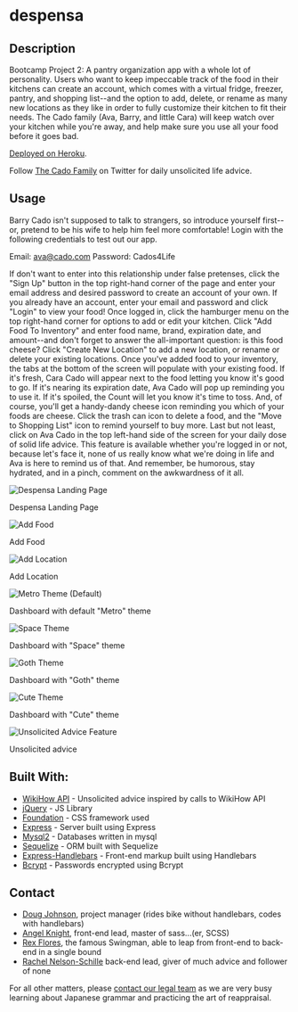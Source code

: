 # despensa

## Description

Bootcamp Project 2: A pantry organization app with a whole lot of personality.
Users who want to keep impeccable track of the food in their kitchens can create an account, which comes with a virtual fridge, freezer, pantry, and shopping list--and the option to add, delete, or rename as many new locations as they like in order to fully customize their kitchen to fit their needs. The Cado family (Ava, Barry, and little Cara) will keep watch over your kitchen while you're away, and help make sure you use all your food before it goes bad.

[Deployed on Heroku](https://quiet-sands-24336.herokuapp.com/).

Follow [The Cado Family](https://twitter.com/CadoFamily) on Twitter for daily unsolicited life advice.


## Usage


Barry Cado isn't supposed to talk to strangers, so introduce yourself first--or, pretend to be his wife to help him feel more comfortable! Login with the following credentials to test out our app.

Email: ava@cado.com
Password: Cados4Life

If don't want to enter into this relationship under false pretenses, click the "Sign Up" button in the top right-hand corner of the page and enter your email address and desired password to create an account of your own. If you already have an account, enter your email and password and click "Login" to view your food!
Once logged in, click the hamburger menu on the top right-hand corner for options to add or edit your kitchen. Click "Add Food To Inventory" and enter food name, brand, expiration date, and amount--and don't forget to answer the all-important question: is this food cheese?
Click "Create New Location" to add a new location, or rename or delete your existing locations. 
Once you've added food to your inventory, the tabs at the bottom of the screen will populate with your existing food. If it's fresh, Cara Cado will appear next to the food letting you know it's good to go. If it's nearing its expiration date, Ava Cado will pop up reminding you to use it. If it's spoiled, the Count will let you know it's time to toss. And, of course, you'll get a handy-dandy cheese icon reminding you which of your foods are cheese. Click the trash can icon to delete a food, and the "Move to Shopping List" icon to remind yourself to buy more. 
Last but not least, click on Ava Cado in the top left-hand side of the screen for your daily dose of solid life advice. This feature is available whether you're logged in or not, because let's face it, none of us really know what we're doing in life and Ava is here to remind us of that.
And remember, be humorous, stay hydrated, and in a pinch, comment on the awkwardness of it all. 

![Despensa Landing Page](public/images/landing-page.png?raw=true "Landing Page")

Despensa Landing Page

![Add Food](public/images/add-food.png?raw=true "Add Food")

Add Food

![Add Location](public/images/add-location.png?raw=true "Add Location")

Add Location

![Metro Theme (Default)](public/images/metro-theme.png?raw=true "Metro")

Dashboard with default "Metro" theme

![Space Theme](public/images/space-theme.png?raw=true "Space")

Dashboard with "Space" theme

![Goth Theme](public/images/goth-theme.png?raw=true "Goth")

Dashboard with "Goth" theme

![Cute Theme](public/images/cute-theme.png?raw=true "Cute")

Dashboard with "Cute" theme

![Unsolicited Advice Feature](public/images/advice.png?raw=true "Advice")

Unsolicited advice

## Built With:

* [WikiHow API](https://rapidapi.com/hargrimm/api/wikihow) - Unsolicited advice inspired by calls to WikiHow API
* [jQuery](https://jquery.com/) - JS Library
* [Foundation](https://get.foundation/) - CSS framework used
* [Express](https://www.npmjs.com/package/express) - Server built using Express
* [Mysql2](https://www.npmjs.com/package/mysql2) - Databases written in mysql
* [Sequelize](https://www.npmjs.com/package/sequelize) - ORM built with Sequelize
* [Express-Handlebars](https://www.npmjs.com/package/express-handlebars) - Front-end markup built using Handlebars
* [Bcrypt](https://www.npmjs.com/package/bcrypt) - Passwords encrypted using Bcrypt

## Contact
* [Doug Johnson](https://github.com/DougJohnson22), project manager (rides bike without handlebars, codes with handlebars)
* [Angel Knight](https://github.com/skelliebunnie), front-end lead, master of sass...(er, SCSS)
* [Rex Flores](https://github.com/Tyrannofloresrex), the famous Swingman, able to leap from front-end to back-end in a single bound
* [Rachel Nelson-Schille](https://github.com/shame-wizards-apprentice) back-end lead, giver of much advice and follower of none

For all other matters, please [contact our legal team](https://www.youtube.com/watch?v=DLzxrzFCyOs) as we are very busy learning about Japanese grammar and practicing the art of reappraisal.
